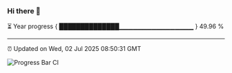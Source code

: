 ### Hi there 👋

⏳ Year progress { ██████████████▁▁▁▁▁▁▁▁▁▁▁▁▁▁▁▁ } 49.96 %

---

⏰ Updated on Wed, 02 Jul 2025 08:50:31 GMT

![Progress Bar CI](https://github.com/IshwaranRudhara/GIT-ACTION/workflows/Progress%20Bar%20CI/badge.svg)
